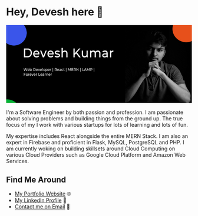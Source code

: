 # Hey, Devesh here 👋

![About Me](https://github.com/deve-sh/deve-sh/raw/master/Intro.jpg)

I'm a Software Engineer by both passion and profession. I am passionate about solving problems and building things from the ground up. The true focus of my I work with various startups for lots of learning and lots of fun.

My expertise includes React alongside the entire MERN Stack. I am also an expert in Firebase and proficient in Flask, MySQL, PostgreSQL and PHP. I am currently woking on building skillsets around Cloud Computing on various Cloud Providers such as Google Cloud Platform and Amazon Web Services.

## Find Me Around

- [My Portfolio Website](https://devesh.tech) 🌐
- [My LinkedIn Profile](https://www.linkedin.com/in/dev-esh/) 🤝
- [Contact me on Email](mailto:contact@devesh.tech) 📨
